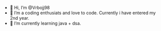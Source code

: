 - 👋 Hi, I’m @Vrbojj98
- 👀 I’m a coding enthusiats and love to code. Currently i have entered my 2nd year. 
- 🌱 I’m currently learning java + dsa.

<!---
Vrbojj98/Vrbojj98 is a ✨ special ✨ repository because its `README.md` (this file) appears on your GitHub profile.
You can click the Preview link to take a look at your changes.
--->
